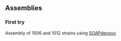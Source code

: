 ## Assemblies

### First try

Assembly of 1006 and 1012 strains using [SOAPdenovo](http://soap.genomics.org.cn/soapdenovo.html)


